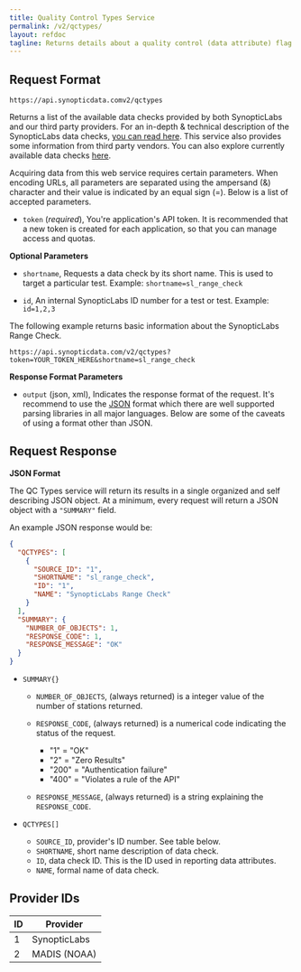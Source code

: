 ```yaml
---
title: Quality Control Types Service
permalink: /v2/qctypes/
layout: refdoc
tagline: Returns details about a quality control (data attribute) flag
---
```


## Request Format

```
https://api.synopticdata.comv2/qctypes
```

Returns a list of the available data checks provided by both SynopticLabs and our third party providers. For an in-depth & technical description of the SynopticLabs data checks, [you can read here][sl-data-checks]. This service also provides some information from third party vendors. You can also explore currently available data checks [here][qc-types-lookup].

Acquiring data from this web service requires certain parameters. When encoding URLs, all parameters are separated using the ampersand (&) character and their value is indicated by an equal sign (=). Below is a list of accepted parameters.

* `token` (_required_), You're application's API token. It is recommended that a new token is created for each application, so that you can manage access and quotas.

**Optional Parameters**

* `shortname`, Requests a data check by its short name. This is used to target a particular test. Example: `shortname=sl_range_check`

* `id`, An internal SynopticLabs ID number for a test or test. Example: `id=1,2,3`

The following example returns basic information about the SynopticLabs Range Check.

```
https://api.synopticdata.com/v2/qctypes?token=YOUR_TOKEN_HERE&shortname=sl_range_check
```

**Response Format Parameters**

* `output` (json, xml), Indicates the response format of the request. It's recommend to use the [JSON][json] format which there are well supported parsing libraries in all major languages. Below are some of the caveats of using a format other than JSON.

## Request Response

**JSON Format**

The QC Types service will return its results in a single organized and self describing JSON object. At a minimum, every request will return a JSON object with a `"SUMMARY"` field.

An example JSON response would be:

```json
{
  "QCTYPES": [
    {
      "SOURCE_ID": "1",
      "SHORTNAME": "sl_range_check",
      "ID": "1",
      "NAME": "SynopticLabs Range Check"
    }
  ],
  "SUMMARY": {
    "NUMBER_OF_OBJECTS": 1,
    "RESPONSE_CODE": 1,
    "RESPONSE_MESSAGE": "OK"
  }
}
```

* `SUMMARY{}`

  * `NUMBER_OF_OBJECTS`, (always returned) is a integer value of the number of stations returned.
  * `RESPONSE_CODE`, (always returned) is a numerical code indicating the status of the request.

    * "1" = "OK"
    * "2" = "Zero Results"
    * "200" = "Authentication failure"
    * "400" = "Violates a rule of the API"

  * `RESPONSE_MESSAGE`, (always returned) is a string explaining the `RESPONSE_CODE`.

* `QCTYPES[]`

  * `SOURCE_ID`, provider's ID number. See table below.
  * `SHORTNAME`, short name description of data check.
  * `ID`, data check ID. This is the ID used in reporting data attributes.
  * `NAME`, formal name of data check.

## Provider IDs

| ID  | Provider     |
| --- | ------------ |
| 1   | SynopticLabs |
| 2   | MADIS (NOAA) |

<!-- References & URLs -->

[qc-types-lookup]: https://synopticlabs.org/demos/lookup/?lookup=qctypes
[sl-data-checks]: https://synopticlabs.org/api/mesonet/reference/qc/
[json]: https://json.org/
